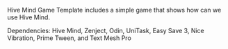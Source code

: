 Hive Mind Game Template includes a simple game that shows how can we use Hive Mind.

Dependencies: Hive Mind, Zenject, Odin, UniTask, Easy Save 3, Nice Vibration, Prime Tween, and Text Mesh Pro
